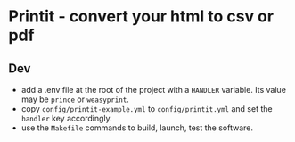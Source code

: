 # Printit - convert your html to csv or pdf

## Dev

- add a .env file at the root of the project with a `HANDLER` variable. Its
value may be `prince` or `weasyprint`.
- copy `config/printit-example.yml` to `config/printit.yml` and set the
`handler` key accordingly.
- use the `Makefile` commands to build, launch, test the software.
